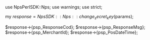 use NpsPerlSDK::Nps;
use warnings;
use strict;

my $response = NpsSDK::Nps::change_secret_key($params);

$response->{psp_ResponseCod};
$response->{psp_ResponseMsg};
$response->{psp_MerchantId};
$response->{psp_PosDateTime};
